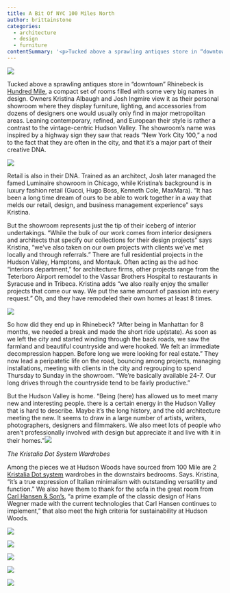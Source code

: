 ```yaml
---
title: A Bit Of NYC 100 Miles North
author: brittainstone
categories:
  - architecture
  - design
  - furniture
contentSummary: '<p>Tucked above a sprawling antiques store in “downtown” Rhinebeck is <a href="http://www.100mileny.com/" style="background-color: initial;">Hundred Mile</a>, a compact set of rooms filled with some very big names in design. Owners Kristina Albaugh and Josh Ingmire view it as their personal showroom where they display furniture, lighting, and accessories from dozens of designers one would usually only find in major metropolitan areas.</p>'
---
```

<p><img src="/assets/img/journal/24CURR3-articleLarge.jpg"></p><p>Tucked above a sprawling antiques store in “downtown” Rhinebeck is <a href="http://www.100mileny.com/">Hundred Mile</a>, a compact set of rooms filled with some very big names in design. Owners Kristina Albaugh and Josh Ingmire view it as their personal showroom where they display furniture, lighting, and accessories from dozens of designers one would usually only find in major metropolitan areas. Leaning contemporary, refined, and European their style is rather a contrast to the vintage-centric Hudson Valley. The showroom’s name was inspired by a highway sign they saw that reads “New York City 100,” a nod to the fact that they are often in the city, and that it’s a major part of their creative DNA.</p><p><img src="/assets/img/journal/5ec5a5f97816e7538bcdfcb5b49e6952.jpeg"></p><p>Retail is also in their DNA. Trained as an architect, Josh later managed the famed Luminaire showroom in Chicago, while Kristina’s background is in luxury fashion retail (Gucci, Hugo Boss, Kenneth Cole, MaxMara). “It has been a long time dream of ours to be able to work together in a way that melds our retail, design, and business management experience” says Kristina.</p><p>But the showroom represents just the tip of their iceberg of interior undertakings. “While the bulk of our work comes from interior designers and architects that specify our collections for their design projects” says Kristina, ”we’ve also taken on our own projects with clients we’ve met locally and through referrals.” There are full residential projects in the Hudson Valley, Hamptons, and Montauk. Often acting as the ad hoc “interiors department,” for architecture firms, other projects range from the Teterboro Airport remodel to the Vassar Brothers Hospital to restaurants in Syracuse and in Tribeca. Kristina adds “we also really enjoy the smaller projects that come our way. We put the same amount of passion into every request.” Oh, and they have remodeled their own homes at least 8 times.</p><p><img src="/assets/img/journal/25ac0eaa8f1d55a06bf9b6f7cfc39818.jpg"></p><p>So how did they end up in Rhinebeck? “After being in Manhattan for 8 months, we needed a break and made the short ride up(state). As soon as we left the city and started winding through the back roads, we saw the farmland and beautiful countryside and were hooked. We felt an immediate decompression happen. Before long we were looking for real estate.” They now lead a peripatetic life on the road, bouncing among projects, managing installations, meeting with clients in the city and regrouping to spend Thursday to Sunday in the showroom. “We’re basically available 24-7. Our long drives through the countryside tend to be fairly productive.”</p><p>But the Hudson Valley is home. “Being (here) has allowed us to meet many new and interesting people. there is a certain energy in the Hudson Valley that is hard to describe. Maybe it’s the long history, and the old architecture meeting the new. It seems to draw in a large number of artists, writers, photographers, designers and filmmakers. We also meet lots of people who aren’t professionally involved with design but appreciate it and live with it in their homes.”<img src="/assets/img/journal/Kristalia-Dot-Wardrobe-44658.XL_.jpg"></p><p><em>The Kristalia Dot System Wardrobes</em></p><p>Among the pieces we at Hudson Woods have sourced from 100 Mile are 2 <a href="http://www.kristalia.it/complementary-furnishing-items/walk-in-closet-wardrobe/">Kristalia Dot system</a> wardrobes in the downstairs bedrooms. Says. Kristina, “it’s a true expression of Italian minimalism with outstanding versatility and function.” We also have them to thank for the sofa in the great room from <a href="http://www.carlhansen.com/">Carl Hansen & Son’s</a>, “a prime example of the classic design of Hans Wegner made with the current technologies that Carl Hansen continues to implement,” that also meet the high criteria for sustainability at Hudson Woods.</p><p><img src="/assets/img/journal/hundred-mile-@.jpg"></p><p><img src="/assets/img/journal/Artek1.jpg"></p><p><img src="/assets/img/journal/vitra-artek.jpg"></p><p><img src="/assets/img/journal/contemporary-wooden-tables-91108-3479251.jpg"></p><p><img src="/assets/img/journal/597af6137d18d478b8518268e8abc90c.jpg"></p>